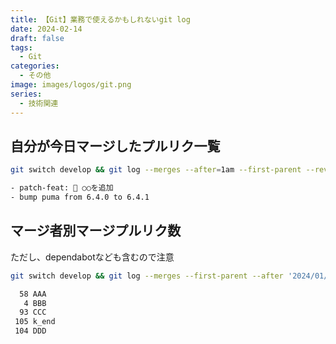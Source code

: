 ```yaml
---
title: 【Git】業務で使えるかもしれないgit log
date: 2024-02-14
draft: false
tags:
  - Git
categories:
  - その他
image: images/logos/git.png
series:
  - 技術関連
---
```


## 自分が今日マージしたプルリク一覧

```sh
git switch develop && git log --merges --after=1am --first-parent --reverse --author=k_end --pretty=format:"- %b"

- patch-feat: 🎸 ○○を追加
- bump puma from 6.4.0 to 6.4.1
```

## マージ者別マージプルリク数
ただし、dependabotなども含むので注意

```sh
git switch develop && git log --merges --first-parent --after '2024/01/01' --before '2024-02-01' --pretty=format:"%an" | sort | uniq -c

  58 AAA
   4 BBB
  93 CCC
 105 k_end
 104 DDD
```


